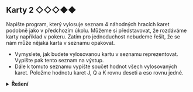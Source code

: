 ## Karty 2 ◇◇◇◆◆

Napište program, který vylosuje seznam 4 náhodných hracích karet podobně jako v předchozím úkolu. Můžeme si představovat, že rozdáváme karty například v pokeru. Zatím pro jednoduchost nebudeme řešit, že se nám může nějaká karta v seznamu opakovat.

- Vymyslete, jak budete vylosovanou kartu v seznamu reprezentovat. Vypište pak tento seznam na výstup.
- Dále k tomuto seznamu vypište součet hodnot všech vylosovaných karet. Položme hodnotu karet J, Q a K rovnu deseti a eso rovnu jedné.

<details>
<summary><b>Řešení</b></summary>


```python
import random

hodnoty = list(range(2, 11)) + ['J', 'Q', 'K', 'A']
body = list(range(2, 11)) + [10, 10, 10, 1]
barvy = ['kříže', 'srdce', 'piky', 'káry']

karty = []
for index in range(13):  # cislo karty
    for barva in barvy:
        # kartu nam reprezejntuje trojice (body, hodnota, barva)
        # napr.: (10, 'J', 'srdce')
        karta = (body[index], hodnoty[index], barva)
        karty.append(karta)

ruka = random.sample(karty, 4)
print(f'vylosovano {ruka}')

body = 0
for karta in ruka:
    body += karta[0]
    
print(f'mame celkem {body}')
```

</details>
